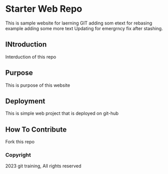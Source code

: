 # Starter Web Repo

This is sample website for laerning GIT
adding som etext for rebasing example
adding some more text
Updating for emergrncy fix after stashing.

## INtroduction
Interduction of this repo
 
## Purpose
This is purpose of this website

## Deployment
This is simple web project that is deployed on git-hub

## How To Contribute
Fork this repo


### Copyright
2023 git  training, All rights reserved